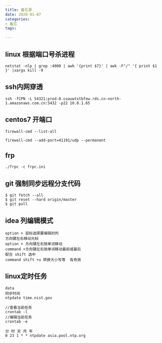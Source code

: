 ```yaml
---
title: 备忘录
date: 2020-01-07
categories:
- 备忘
tags:

---
```


## linux 根据端口号杀进程

```
netstat -nlp | grep :4000 | awk '{print $7}' | awk -F"/" '{ print $1 }' |xargs kill -9

```
<!-- more-->
## ssh内网穿透

```
ssh -fCPN -L 54321:prod-0.cuauwtxtbfew.rds.cn-north-1.amazonaws.com.cn:5432 -p22 10.0.1.65

```

##  centos7 开端口

```
firewall-cmd --list-all

firewall-cmd --add-port=41191/udp --permanent
```

## frp 

```
./frpc -c frpc.ini

```

## git 强制同步远程分支代码
```
$ git fetch --all
$ git reset --hard origin/master 
$ git pull
```

## idea 列编辑模式

```
option + 鼠标选择要编辑的列
方向键左右移动光标
option + 方向键左右按单词移动
command +方向键左右按单词移动最前或最后
配合 shift 选中 
command shift +u 转换大小写等  有奇效

```

## linux定时任务

```
data
同步时间
ntpdate time.nist.gov  

//查看当前任务
crontab -l
//编辑当前任务
crontab -e

分 时 天 月 年
0 23 1 * * ntpdate asia.pool.ntp.org

```